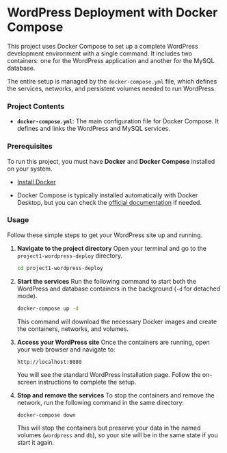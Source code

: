 # WordPress Deployment with Docker Compose

This project uses Docker Compose to set up a complete WordPress development environment with a single command. It includes two containers: one for the WordPress application and another for the MySQL database.

The entire setup is managed by the `docker-compose.yml` file, which defines the services, networks, and persistent volumes needed to run WordPress.

### Project Contents

  * **`docker-compose.yml`**: The main configuration file for Docker Compose. It defines and links the WordPress and MySQL services.

### Prerequisites

To run this project, you must have **Docker** and **Docker Compose** installed on your system.

  * [Install Docker](https://docs.docker.com/get-docker/)

  * Docker Compose is typically installed automatically with Docker Desktop, but you can check the [official documentation](https://docs.docker.com/compose/install/) if needed.

### Usage

Follow these simple steps to get your WordPress site up and running.

1.  **Navigate to the project directory**
    Open your terminal and go to the `project1-wordpress-deploy` directory.

    ```bash
    cd project1-wordpress-deploy
    ```

2.  **Start the services**
    Run the following command to start both the WordPress and database containers in the background (`-d` for detached mode).

    ```bash
    docker-compose up -d
    ```

    This command will download the necessary Docker images and create the containers, networks, and volumes.

3.  **Access your WordPress site**
    Once the containers are running, open your web browser and navigate to:

    ```
    http://localhost:8080
    ```

    You will see the standard WordPress installation page. Follow the on-screen instructions to complete the setup.

4.  **Stop and remove the services**
    To stop the containers and remove the network, run the following command in the same directory:

    ```bash
    docker-compose down
    ```

    This will stop the containers but preserve your data in the named volumes (`wordpress` and `db`), so your site will be in the same state if you start it again.